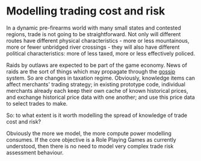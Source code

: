 # Modelling trading cost and risk

In a dynamic pre-firearms world with many small states and contested regions, trade is not going to be straightforward. Not only will different routes have different physical characteristics - more or less mountainous, more or fewer unbridged river crossings - they will also have different political characteristics: more of less taxed, more or less effectively policed.

Raids by outlaws are expected to be part of the game economy. News of raids are the sort of things which may propagate through the [gossip](the-great-game.gossip.gossip.html) system. So are changes in taxation regime. Obviously, knowledge items can affect merchants' trading strategy; in existing prototype code, individual merchants already each keep their own cache of known historical prices, and exchange historical price data with one another; and use this price data to select trades to make.

So: to what extent is it worth modelling the spread of knowledge of trade cost and risk?

Obviously the more we model, the more compute power modelling consumes. If the core objective is a Role Playing Games as currently understood, then there is no need to model very complex trade risk assessment behaviour.

